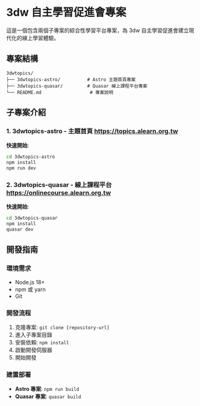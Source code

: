 # 3dw 自主學習促進會專案

這是一個包含兩個子專案的綜合性學習平台專案，為 3dw 自主學習促進會建立現代化的線上學習體驗。

## 專案結構

```
3dwtopics/
├── 3dwtopics-astro/          # Astro 主題首頁專案
├── 3dwtopics-quasar/         # Quasar 線上課程平台專案
└── README.md                  # 專案說明
```

## 子專案介紹

### 1. 3dwtopics-astro - 主題首頁 https://topics.alearn.org.tw

**快速開始**:
```bash
cd 3dwtopics-astro
npm install
npm run dev
```

### 2. 3dwtopics-quasar - 線上課程平台  https://onlinecourse.alearn.org.tw

**快速開始**:
```bash
cd 3dwtopics-quasar
npm install
quasar dev
```


## 開發指南

### 環境需求
- Node.js 18+
- npm 或 yarn
- Git

### 開發流程
1. 克隆專案: `git clone [repository-url]`
2. 進入子專案目錄
3. 安裝依賴: `npm install`
4. 啟動開發伺服器
5. 開始開發

### 建置部署
- **Astro 專案**: `npm run build`
- **Quasar 專案**: `quasar build`

